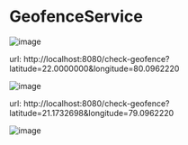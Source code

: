 # GeofenceService


![image](https://github.com/user-attachments/assets/fe32394b-e4ad-45e5-b8fa-00cda57b8446)

url: http://localhost:8080/check-geofence?latitude=22.0000000&longitude=80.0962220

![image](https://github.com/user-attachments/assets/2b14fb74-57db-4b62-a663-40b04317d820)

url: http://localhost:8080/check-geofence?latitude=21.1732698&longitude=79.0962220

![image](https://github.com/user-attachments/assets/9a3e1b2b-3457-4769-8784-9e2b6b232707)

